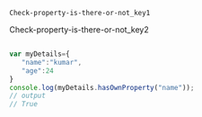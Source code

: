 ```ngMeta
Check-property-is-there-or-not_key1
```

Check-property-is-there-or-not_key2


```javascript

var myDetails={
   "name":"kumar",
   "age":24
}
console.log(myDetails.hasOwnProperty("name"));
// output 
// True

```
